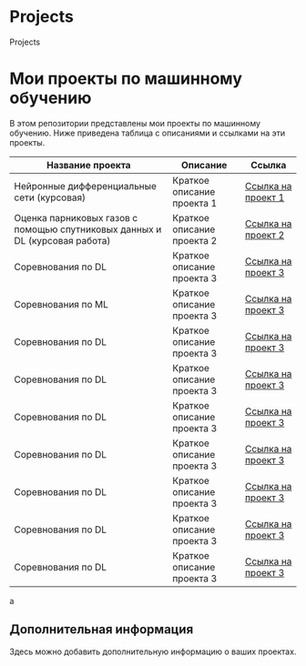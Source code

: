 # Projects
Projects
# Мои проекты по машинному обучению

В этом репозитории представлены мои проекты по машинному обучению. Ниже приведена таблица с описаниями и ссылками на эти проекты.

| Название проекта | Описание | Ссылка |
|------------------|----------|--------|
| Нейронные дифференциальные сети (курсовая)      | Краткое описание проекта 1 | [Ссылка на проект 1](https://github.com/yourusername/project1) |
| Оценка парниковых газов с помощью спутниковых данных и DL (курсовая работа)       | Краткое описание проекта 2 | [Ссылка на проект 2](https://github.com/yourusername/project2) |
| Соревнования по DL        | Краткое описание проекта 3 | [Ссылка на проект 3](https://github.com/yourusername/project3) |
| Соревнования по ML        | Краткое описание проекта 3 | [Ссылка на проект 3](https://github.com/yourusername/project3) |
| Соревнования по DL        | Краткое описание проекта 3 | [Ссылка на проект 3](https://github.com/yourusername/project3) |
| Соревнования по DL        | Краткое описание проекта 3 | [Ссылка на проект 3](https://github.com/yourusername/project3) |
| Соревнования по DL        | Краткое описание проекта 3 | [Ссылка на проект 3](https://github.com/yourusername/project3) |
| Соревнования по DL        | Краткое описание проекта 3 | [Ссылка на проект 3](https://github.com/yourusername/project3) |
| Соревнования по DL        | Краткое описание проекта 3 | [Ссылка на проект 3](https://github.com/yourusername/project3) |
| Соревнования по DL        | Краткое описание проекта 3 | [Ссылка на проект 3](https://github.com/yourusername/project3) |
| Соревнования по DL        | Краткое описание проекта 3 | [Ссылка на проект 3](https://github.com/yourusername/project3) |
a
## Дополнительная информация
Здесь можно добавить дополнительную информацию о ваших проектах.
